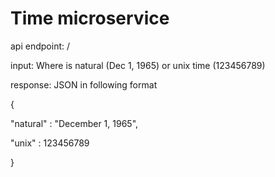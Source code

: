 Time microservice
=========================

api endpoint: /<date>

input: <date>
Where <date> is natural (Dec 1, 1965) or unix time (123456789)

response: JSON in following format



{
  
  "natural" : "December 1, 1965",
  
  "unix" : 123456789
  
}
